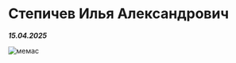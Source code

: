 # Степичев Илья Александрович 


***15.04.2025***


![мемас](https://i.ytimg.com/vi/KyitfCv20Lc/maxresdefault.jpg)
